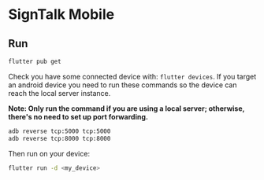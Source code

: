 ﻿# SignTalk Mobile
## Run

```sh
flutter pub get
```

Check you have some connected device with: `flutter devices`.
If you target an android device you need to run these commands so the device can reach the local server instance.

**Note: Only run the command if you are using a local server; otherwise, there's no need to set up port forwarding.**

```sh
adb reverse tcp:5000 tcp:5000
adb reverse tcp:8000 tcp:8000
```

Then run on your device:

```sh
flutter run -d <my_device>
```
